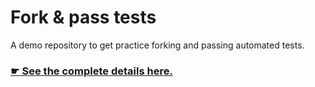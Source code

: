 # Fork & pass tests

A demo repository to get practice forking and passing automated tests.

### [☛ See the complete details here.](http://tasks.learn-the-web.algonquindesign.ca/web-dev-1/fork-pass-tests/)
